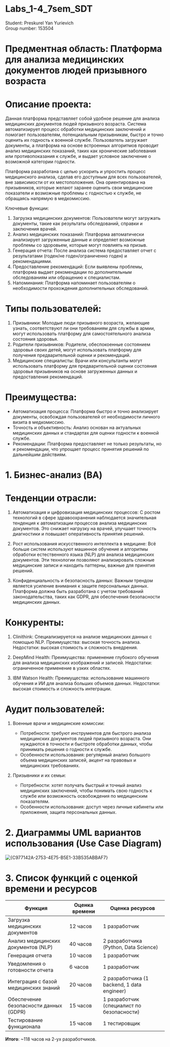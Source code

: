 # Labs_1-4_7sem_SDT

Student: Preskurel Yan Yurievich \
Group number: 153504

# Предментная область: Платформа для анализа медицинских документов людей призывного возраста

# Описание проекта:

Данная платформа представляет собой удобное решение для анализа медицинских документов людей призывного возраста. Система автоматизирует процесс обработки медицинских заключений и помогает пользователям, потенциальным призывникам, быстро и точно оценить их годность к военной службе. Пользователь загружает документы, а платформа на основе встроенных алгоритмов проводит анализ медицинских показаний, таких как хронические заболевания или противопоказания к службе, и выдает условное заключение о возможной категории годности.

Платформа разработана с целью ускорить и упростить процесс медицинского анализа, сделав его доступным для всех пользователей, вне зависимости от их местоположения. Она ориентирована на призывников, которые желают заранее оценить свои медицинские показатели и возможные проблемы с годностью к службе, не обращаясь напрямую в медкомиссию.

Ключевые функции:
1. Загрузка медицинских документов: Пользователи могут загружать документы, такие как результаты обследований, справки и заключения врачей.
2. Анализ медицинских показаний: Платформа автоматически анализирует загруженные данные и определяет возможные проблемы со здоровьем, которые могут повлиять на призыв.
3. Генерация отчета: После анализа система предоставляет отчет с результатами (годен/не годен/ограниченно годен) и рекомендациями.
4. Предоставление рекомендаций: Если выявлены проблемы, платформа выдает рекомендации по дополнительным обследованиям или обращению к специалистам.
5. Напоминания: Платформа напоминает пользователям о необходимости прохождения дополнительных обследований.

# Типы пользователей:
1. Призывники: Молодые люди призывного возраста, желающие узнать, соответствуют ли они требованиям для службы в армии, могут использовать платформу для самостоятельного анализа состояния здоровья.
2. Родители призывников: Родители, обеспокоенные состоянием здоровья своих детей, могут использовать платформу для получения предварительной оценки и рекомендаций.
3. Медицинские специалисты: Врачи или консультанты могут использовать платформу для предварительной оценки состояния здоровья призывников на основе загруженных данных и предоставления рекомендаций.
  
# Преимущества:
- Автоматизация процесса: Платформа быстро и точно анализирует документы, освобождая пользователей от необходимости личного визита в медкомиссию.
- Точность и объективность: Анализ основан на актуальных медицинских данных и стандартах для оценки годности к военной службе.
- Рекомендации: Платформа предоставляет не только результаты, но и рекомендации, что упрощает процесс принятия решений по дальнейшим действиям.

# 1. Бизнес-анализ (BA)

# Тенденции отрасли:
1. Автоматизация и цифровизация медицинских процессов:
   С ростом технологий в сфере здравоохранения наблюдается значительная тенденция к автоматизации процессов анализа медицинских документов. Это снижает нагрузку на врачей, улучшает точность диагностики и повышает оперативность принятия решений.

2. Рост использования искусственного интеллекта в медицине:
   Всё больше систем используют машинное обучение и алгоритмы обработки естественного языка (NLP) для анализа медицинских документов. Эти технологии позволяют анализировать сложные медицинские записи и находить паттерны, важные для принятия решений.

3. Конфиденциальность и безопасность данных:
   Важным трендом является усиление внимания к защите персональных данных. Платформа должна быть разработана с учетом требований законодательства, таких как GDPR, для обеспечения безопасности медицинских данных.

# Конкуренты:
1. Clinithink:
   Специализируется на анализе медицинских данных с помощью NLP. Преимущества: высокая точность анализа. Недостатки: высокая стоимость и сложность внедрения.

2. DeepMind Health:
   Преимущества: применение глубокого обучения для анализа медицинских изображений и записей. Недостатки: ограниченное применение в узких областях.

3. IBM Watson Health:
   Преимущества: использование машинного обучения и ИИ для анализа больших объемов данных. Недостатки: высокая стоимость и сложность интеграции.

# Аудит пользователей:
1. Военные врачи и медицинские комиссии:
   - Потребности: требуют инструментов для быстрого анализа медицинских документов людей призывного возраста. Они нуждаются в точности и быстроте обработки данных, чтобы принимать решения о годности к службе.
   - Особенности использования: регулярный анализ большого объема медицинских записей, акцент на правовых и медицинских требованиях.

2. Призывники и их семьи:
   - Потребности: хотят получать быстрый и точный анализ медицинских заключений, чтобы понимать свою годность к службе или возможность освобождения по медицинским показателям.
   - Особенности использования: доступ через личные кабинеты или приложения, защита персональных данных.

# 2. Диаграммы UML вариантов использования (Use Case Diagram)

![{C977142A-2753-4E75-B5E1-33B535ABBAF7}](https://github.com/user-attachments/assets/188db496-b020-454f-88b2-a925887d9170)


# 3. Список функций с оценкой времени и ресурсов

| Функция                                | Оценка времени     | Оценка ресурсов                             |
|----------------------------------------|--------------------|---------------------------------------------|
| Загрузка медицинских документов        | 12 часов           | 1 разработчик                               |
| Анализ медицинских документов (NLP)    | 40 часов           | 2 разработчика (Python, Data Science)       |
| Генерация отчета                       | 10 часов           | 1 разработчик                               |
| Уведомления о готовности отчета        | 6 часов            | 1 разработчик                               |
| Интеграция с базой медицинских знаний  | 20 часов           | 2 разработчика (1 backend, 1 data engineer) |
| Обеспечение безопасности данных (GDPR) | 15 часов           | 1 разработчик (специалист по безопасности)  |
| Тестирование функционала               | 15 часов           | 1 тестировщик                               |

**Итого**: ~118 часов на 2-ух разработчиков.
